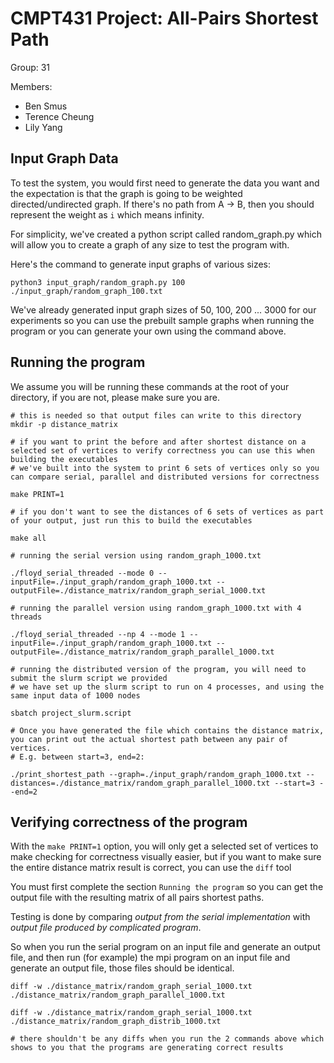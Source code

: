 # CMPT431 Project: All-Pairs Shortest Path

Group: 31

Members: 
* Ben Smus
* Terence Cheung
* Lily Yang

## Input Graph Data
To test the system, you would first need to generate the data you want and the expectation is that the graph is going to be weighted directed/undirected graph. If there's no path from A -> B, then you should represent the weight as `i` which means infinity. 

For simplicity, we've created a python script called random_graph.py which will allow you to create a graph of any size to test the program with.

Here's the command to generate input graphs of various sizes:

```
python3 input_graph/random_graph.py 100 ./input_graph/random_graph_100.txt
```

We've already generated input graph sizes of 50, 100, 200 ... 3000 for our experiments so you can use the prebuilt sample graphs when running the program or you can generate your own using the command above. 

## Running the program 

We assume you will be running these commands at the root of your directory, if you are not, please make sure you are.

```
# this is needed so that output files can write to this directory
mkdir -p distance_matrix

# if you want to print the before and after shortest distance on a selected set of vertices to verify correctness you can use this when building the executables
# we've built into the system to print 6 sets of vertices only so you can compare serial, parallel and distributed versions for correctness

make PRINT=1

# if you don't want to see the distances of 6 sets of vertices as part of your output, just run this to build the executables

make all

# running the serial version using random_graph_1000.txt

./floyd_serial_threaded --mode 0 --inputFile=./input_graph/random_graph_1000.txt --outputFile=./distance_matrix/random_graph_serial_1000.txt

# running the parallel version using random_graph_1000.txt with 4 threads

./floyd_serial_threaded --np 4 --mode 1 --inputFile=./input_graph/random_graph_1000.txt --outputFile=./distance_matrix/random_graph_parallel_1000.txt

# running the distributed version of the program, you will need to submit the slurm script we provided
# we have set up the slurm script to run on 4 processes, and using the same input data of 1000 nodes

sbatch project_slurm.script

# Once you have generated the file which contains the distance matrix, you can print out the actual shortest path between any pair of vertices.
# E.g. between start=3, end=2:

./print_shortest_path --graph=./input_graph/random_graph_1000.txt --distances=./distance_matrix/random_graph_parallel_1000.txt --start=3 --end=2
```

## Verifying correctness of the program

With the `make PRINT=1` option, you will only get a selected set of vertices to make checking for correctness visually easier, but if you want to make sure the entire distance matrix result is correct, you can use the `diff` tool

You must first complete the section `Running the program` so you can get the output file with the resulting matrix of all pairs shortest paths.

Testing is done by comparing *output from the serial implementation* with *output file produced by complicated program*.

So when you run the serial program on an input file and generate an output file, and then run (for example) the mpi program on an input file and generate an output file,
those files should be identical.

```
diff -w ./distance_matrix/random_graph_serial_1000.txt ./distance_matrix/random_graph_parallel_1000.txt

diff -w ./distance_matrix/random_graph_serial_1000.txt ./distance_matrix/random_graph_distrib_1000.txt

# there shouldn't be any diffs when you run the 2 commands above which shows to you that the programs are generating correct results
```
